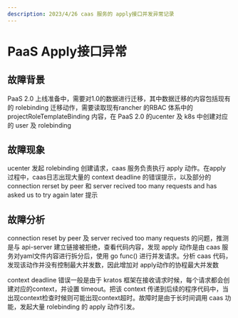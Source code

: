 ```yaml
---
description: 2023/4/26 caas 服务的 apply接口并发异常记录
---
```


# PaaS Apply接口异常

## &#x20;故障背景

PaaS 2.0 上线准备中，需要对1.0的数据进行迁移，其中数据迁移的内容包括现有的 rolebinding 迁移动作，需要读取现有rancher 的RBAC 体系中的 projectRoleTemplateBinding 内容，在 PaaS 2.0 的ucenter 及 k8s 中创建对应的 user 及 rolebinding

## 故障现象

ucenter 发起 rolebinding 创建请求，caas 服务负责执行 apply 动作。在apply过程中，caas日志出现大量的 context deadline 的错误提示，以及部分的 connection rerset by peer 和 server recived too many requests and has asked us to try again later 提示

## 故障分析

connection reset by peer 及 server recived too many requests 的问题，推测是与 api-server 建立链接被拒绝，查看代码内容，发现 apply 动作是由 caas 服务对yaml文件内容进行拆分后，使用 go func() 进行并发请求。分析 caas 代码，发现该动作并没有控制最大并发数，因此增加对 apply动作的协程最大并发数

context deadline 错误一般是由于 kratos 框架在接收请求时候，每个请求都会创建对应的context，并设置 timeout。把该 context 传递到后续的程序代码中，当出现context检查时候则可能出现context超时。故障时是由于长时间调用 caas 功能，发起大量 rolebinding 的 apply 动作引发。
